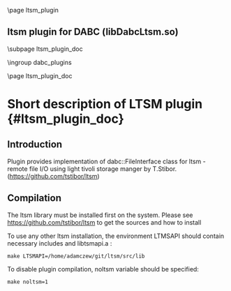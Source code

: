 \page ltsm_plugin
## ltsm plugin for DABC (libDabcLtsm.so)

\subpage ltsm_plugin_doc

\ingroup dabc_plugins


\page ltsm_plugin_doc
# Short description of LTSM plugin {#ltsm_plugin_doc}

## Introduction
Plugin provides implementation of dabc::FileInterface class for
ltsm - remote file I/O using light tivoli storage manger by T.Stibor.
(https://github.com/tstibor/ltsm)

## Compilation
The ltsm library must be installed first on the system.
Please see https://github.com/tstibor/ltsm to get the sources and how to install

To use any other ltsm installation, the
environment LTMSAPI should contain necessary includes and libtsmapi.a :

    make LTSMAPI=/home/adamczew/git/ltsm/src/lib

To disable plugin compilation, noltsm variable should be specified:

    make noltsm=1

